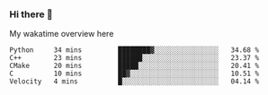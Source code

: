 ### Hi there 👋

<!--
**Jassy930/Jassy930** is a ✨ _special_ ✨ repository because its `README.md` (this file) appears on your GitHub profile.

Here are some ideas to get you started:

- 🔭 I’m currently working on ...
- 🌱 I’m currently learning ...
- 👯 I’m looking to collaborate on ...
- 🤔 I’m looking for help with ...
- 💬 Ask me about ...
- 📫 How to reach me: ...
- 😄 Pronouns: ...
- ⚡ Fun fact: ...
-->

My wakatime overview here
<!--START_SECTION:waka-->
```text
Python     34 mins         ████████▓░░░░░░░░░░░░░░░░   34.68 % 
C++        23 mins         ██████░░░░░░░░░░░░░░░░░░░   23.37 % 
CMake      20 mins         █████░░░░░░░░░░░░░░░░░░░░   20.41 % 
C          10 mins         ██▓░░░░░░░░░░░░░░░░░░░░░░   10.51 % 
Velocity   4 mins          █░░░░░░░░░░░░░░░░░░░░░░░░   04.14 % 
```
<!--END_SECTION:waka-->
